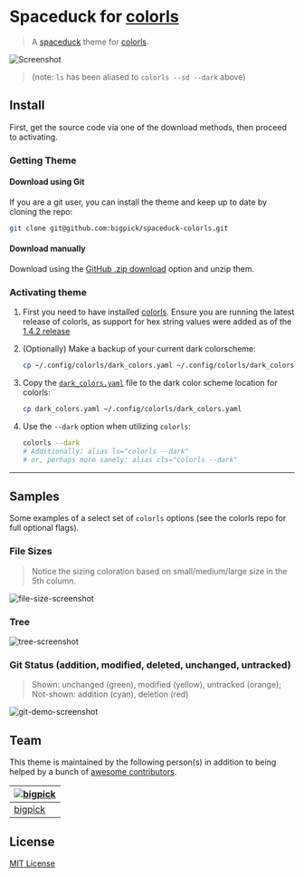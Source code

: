 # Spaceduck for [colorls](https://github.com/athityakumar/colorls)

> A [spaceduck](https://github.com/pineapplegiant/spaceduck) theme for [colorls](https://github.com/athityakumar/colorls).

![Screenshot](./screenshot.png)

> (note: `ls` has been aliased to `colorls --sd --dark` above)

## Install

First, get the source code via one of the download methods, then proceed to activating.

### Getting Theme
#### Download using Git

If you are a git user, you can install the theme and keep up to date by cloning the repo:

```bash
git clone git@github.com:bigpick/spaceduck-colorls.git
```

#### Download manually

Download using the [GitHub .zip download](https://github.com/bigpick/spaceduck-colorls/archive/main.zip) option and unzip them.

### Activating theme

1. First you need to have installed [colorls](https://github.com/athityakumar/colorls#installation). Ensure you are running the latest release of colorls, as support for hex string values were added as of the [1.4.2 release](https://github.com/athityakumar/colorls/releases/tag/v1.4.2)


2. (Optionally) Make a backup of your current dark colorscheme:

    ```bash
    cp ~/.config/colorls/dark_colors.yaml ~/.config/colorls/dark_colors.yaml.backup
    ```
3. Copy the [`dark_colors.yaml`](https://github.com/bipick/spaceduck-colorls/blob/main/dark_colors.yaml) file to the dark color scheme location for colorls:

    ```bash
    cp dark_colors.yaml ~/.config/colorls/dark_colors.yaml
    ```
4. Use the `--dark` option when utilizing `colorls`:

    ```bash
    colorls --dark
    # Additionally: alias ls="colorls --dark"
    # or, perhaps more sanely: alias cls="colorls --dark"
    ```

---

## Samples

Some examples of a select set of `colorls` options (see the colorls repo for full optional flags).

### File Sizes

> Notice the sizing coloration based on small/medium/large size in the 5th column.

![file-size-screenshot](./sample/spaceduck_sizes.png)

### Tree
![tree-screenshot](./sample/spaceduck_tree.png)

### Git Status (addition, modified, deleted, unchanged, untracked)
> Shown: unchanged (green), modified (yellow), untracked (orange); Not-shown: addition (cyan), deletion (red)

![git-demo-screenshot](./sample/spaceduck_git.png)

## Team

This theme is maintained by the following person(s) in addition to being helped by a bunch of [awesome contributors](https://github.com/spaceduck-theme/colorls/graphs/contributors).

| [![bigpick](https://avatars1.githubusercontent.com/u/9803299?v=4&s=70)](https://github.com/bigpick) |
| --- |
| [bigpick](https://github.com/bigpick) |

## License

[MIT License](./LICENSE)
